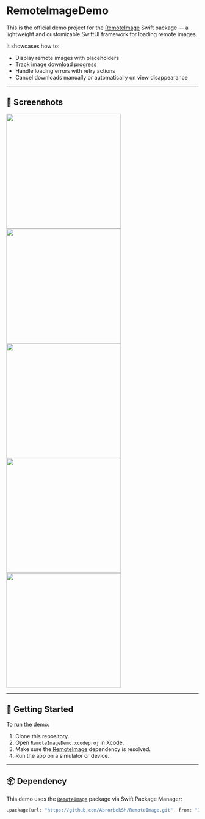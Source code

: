 # RemoteImageDemo

This is the official demo project for the [RemoteImage](https://github.com/AbrorbekSh/RemoteImage) Swift package — a lightweight and customizable SwiftUI framework for loading remote images.

It showcases how to:

- Display remote images with placeholders
- Track image download progress
- Handle loading errors with retry actions
- Cancel downloads manually or automatically on view disappearance

---

## 📸 Screenshots

<img src="https://github.com/user-attachments/assets/e9ad4924-ac03-4b04-aec0-d98a03171e9a" width="300" />
<img src="https://github.com/user-attachments/assets/f72e38ce-3e9a-430f-9511-54f9a48c6fd0" width="300" />
<img src="https://github.com/user-attachments/assets/26f5e7f3-45b3-4f9a-b703-2dfdde230f52" width="300" />
<img src="https://github.com/user-attachments/assets/746fdcfd-f0ad-4dd1-aa6a-48fa3d0c11dc" width="300" />
<img src="https://github.com/user-attachments/assets/ba3b2725-88d0-4393-8753-0ae30637979d" width="300" />

---

## 🚀 Getting Started

To run the demo:

1. Clone this repository.
2. Open `RemoteImageDemo.xcodeproj` in Xcode.
3. Make sure the [RemoteImage](https://github.com/AbrorbekSh/RemoteImage) dependency is resolved.
4. Run the app on a simulator or device.

---

## 📦 Dependency

This demo uses the [`RemoteImage`](https://github.com/AbrorbekSh/RemoteImage) package via Swift Package Manager:

```swift
.package(url: "https://github.com/AbrorbekSh/RemoteImage.git", from: "1.0.0")
```

